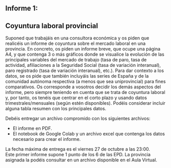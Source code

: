 ## Informe 1:
## Coyuntura laboral provincial

Suponed que trabajáis en una consultora económica y os piden que realicéis un informe de coyuntura sobre el mercado laboral en una provincia. En concreto, os piden un informe breve, que ocupe una página A4, y que contenga 3 o más gráficos donde se visualice la evolución de las principales variables del mercado de trabajo (tasa de paro, tasa de actividad, afiliaciones a la Seguridad Social (tasa de variación interanual), paro registrado (tasa de variación interanual), etc.). Para dar contexto a los datos, se os pide que también incluyáis las series de España y de la comunidad autónoma respectiva (a menos que sea uniprovincial) para fines comparativos. Os corresponde a vosotros decidir los demás aspectos del informe, pero siempre teniendo en cuenta que se trata de coyuntura laboral y, por tanto, os tenéis que centrar en el corto plazo y usando datos trimestrales/mensuales (según estén disponibles). Podéis considerar incluir alguna tabla resumen con los principales datos.

Debéis entregar un archivo compromido con los siguientes archivos:
- El informe en PDF.
- El notebook de Google Colab y un archivo excel que contenga los datos necesario para crear el informe.  

La fecha máxima de entrega es el viernes 27 de octubre a las 23:00.  
Este primer informe supone 1 punto de los 6 de las EPD. La provincia asignada la podéis consultar en un archivo disponible en el Aula Virtual.
